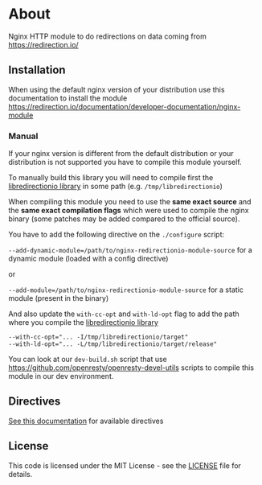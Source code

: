 # About

Nginx HTTP module to do redirections on data coming from https://redirection.io/

## Installation

When using the default nginx version of your distribution use this documentation to install the module
https://redirection.io/documentation/developer-documentation/nginx-module

### Manual

If your nginx version is different from the default distribution or your distribution is not supported
you have to compile this module yourself.

To manually build this library you will need to compile first the [libredirectionio library](https://github.com/redirectionio/libredirectionio)
in some path (e.g. `/tmp/libredirectionio`)

When compiling this module you need to use the **same exact source** and the **same exact compilation flags**
which were used to compile the nginx binary (some patches may be added compared to the official source).

You have to add the following directive on the `./configure` script:

`--add-dynamic-module=/path/to/nginx-redirectionio-module-source` for a dynamic module (loaded with a config directive)

or

`--add-module=/path/to/nginx-redirectionio-module-source` for a static module (present in the binary)

And also update the `with-cc-opt` and `with-ld-opt` flag to add the path where you compile the [libredirectionio library](https://github.com/redirectionio/libredirectionio)

```
--with-cc-opt="... -I/tmp/libredirectionio/target"
--with-ld-opt="... -L/tmp/libredirectionio/target/release"
```

You can look at our `dev-build.sh` script that use https://github.com/openresty/openresty-devel-utils scripts to compile this module in our dev environment.

## Directives

[See this documentation](https://redirection.io/documentation/developer-documentation/nginx-module#module-configuration-directives) for available directives

##  License

This code is licensed under the MIT License - see the  [LICENSE](./LICENSE.md)  file for details.
